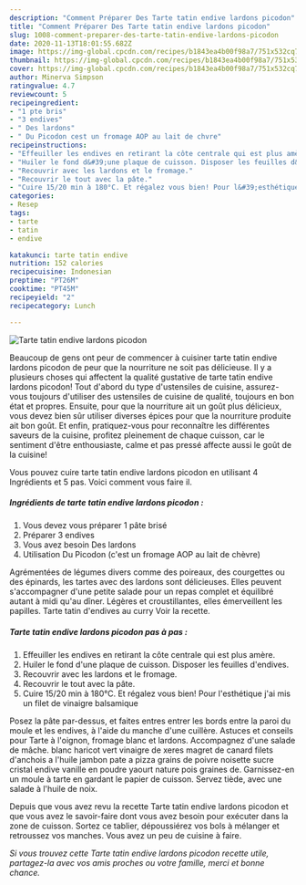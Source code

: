 ```yaml
---
description: "Comment Préparer Des Tarte tatin endive lardons picodon"
title: "Comment Préparer Des Tarte tatin endive lardons picodon"
slug: 1008-comment-preparer-des-tarte-tatin-endive-lardons-picodon
date: 2020-11-13T18:01:55.682Z
image: https://img-global.cpcdn.com/recipes/b1843ea4b00f98a7/751x532cq70/tarte-tatin-endive-lardons-picodon-photo-principale-de-la-recette.jpg
thumbnail: https://img-global.cpcdn.com/recipes/b1843ea4b00f98a7/751x532cq70/tarte-tatin-endive-lardons-picodon-photo-principale-de-la-recette.jpg
cover: https://img-global.cpcdn.com/recipes/b1843ea4b00f98a7/751x532cq70/tarte-tatin-endive-lardons-picodon-photo-principale-de-la-recette.jpg
author: Minerva Simpson
ratingvalue: 4.7
reviewcount: 5
recipeingredient:
- "1 pte bris"
- "3 endives"
- " Des lardons"
- " Du Picodon cest un fromage AOP au lait de chvre"
recipeinstructions:
- "Effeuiller les endives en retirant la côte centrale qui est plus amère."
- "Huiler le fond d&#39;une plaque de cuisson. Disposer les feuilles d&#39;endives."
- "Recouvrir avec les lardons et le fromage."
- "Recouvrir le tout avec la pâte."
- "Cuire 15/20 min à 180°C. Et régalez vous bien! Pour l&#39;esthétique j&#39;ai mis un filet de vinaigre balsamique"
categories:
- Resep
tags:
- tarte
- tatin
- endive

katakunci: tarte tatin endive 
nutrition: 152 calories
recipecuisine: Indonesian
preptime: "PT26M"
cooktime: "PT45M"
recipeyield: "2"
recipecategory: Lunch

---
```



![Tarte tatin endive lardons picodon](https://img-global.cpcdn.com/recipes/b1843ea4b00f98a7/751x532cq70/tarte-tatin-endive-lardons-picodon-photo-principale-de-la-recette.jpg)

Beaucoup de gens ont peur de commencer à cuisiner tarte tatin endive lardons picodon de peur que la nourriture ne soit pas délicieuse. Il y a plusieurs choses qui affectent la qualité gustative de tarte tatin endive lardons picodon! Tout d'abord du type d'ustensiles de cuisine, assurez-vous toujours d'utiliser des ustensiles de cuisine de qualité, toujours en bon état et propres. Ensuite, pour que la nourriture ait un goût plus délicieux, vous devez bien sûr utiliser diverses épices pour que la nourriture produite ait bon goût. Et enfin, pratiquez-vous pour reconnaître les différentes saveurs de la cuisine, profitez pleinement de chaque cuisson, car le sentiment d'être enthousiaste, calme et pas pressé affecte aussi le goût de la cuisine!

<!--inarticleads1-->

Vous pouvez cuire tarte tatin endive lardons picodon en utilisant 4 Ingrédients et 5 pas. Voici comment vous faire il.

##### Ingrédients de tarte tatin endive lardons picodon :

1. Vous devez vous préparer 1 pâte brisé
1. Préparer 3 endives
1. Vous avez besoin  Des lardons
1. Utilisation  Du Picodon (c&#39;est un fromage AOP au lait de chèvre)


Agrémentées de légumes divers comme des poireaux, des courgettes ou des épinards, les tartes avec des lardons sont délicieuses. Elles peuvent s&#39;accompagner d&#39;une petite salade pour un repas complet et équilibré autant à midi qu&#39;au dîner. Légères et croustillantes, elles émerveillent les papilles. Tarte tatin d&#39;endives au curry Voir la recette. 

<!--inarticleads2-->

##### Tarte tatin endive lardons picodon pas à pas :

1. Effeuiller les endives en retirant la côte centrale qui est plus amère.
1. Huiler le fond d&#39;une plaque de cuisson. Disposer les feuilles d&#39;endives.
1. Recouvrir avec les lardons et le fromage.
1. Recouvrir le tout avec la pâte.
1. Cuire 15/20 min à 180°C. Et régalez vous bien! Pour l&#39;esthétique j&#39;ai mis un filet de vinaigre balsamique


Posez la pâte par-dessus, et faites entres entrer les bords entre la paroi du moule et les endives, à l&#39;aide du manche d&#39;une cuillère. Astuces et conseils pour Tarte à l&#39;oignon, fromage blanc et lardons. Accompagnez d&#39;une salade de mâche. blanc haricot vert vinaigre de xeres magret de canard filets d&#39;anchois a l&#39;huile jambon pate a pizza grains de poivre noisette sucre cristal endive vanille en poudre yaourt nature pois graines de. Garnissez-en un moule à tarte en gardant le papier de cuisson. Servez tiède, avec une salade à l&#39;huile de noix. 

<!--inarticleads1-->

<p>
Depuis que vous avez revu la recette Tarte tatin endive lardons picodon et que vous avez le savoir-faire dont vous avez besoin pour exécuter dans la zone de cuisson. Sortez ce tablier, dépoussiérez vos bols à mélanger et retroussez vos manches. Vous avez un peu de cuisine à faire.
</p>

<p>
<i>Si vous trouvez cette Tarte tatin endive lardons picodon recette utile, partagez-la avec vos amis proches ou votre famille, merci et bonne chance.</i>
</p>
